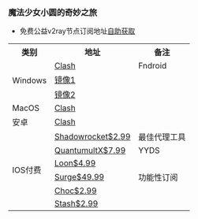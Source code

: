 ### 魔法少女小圆的奇妙之旅
* 免费公益v2ray节点订阅地址[自助获取](https://www.v2rayfree.eu.org/post/free-v2ray)

<table>
    <tr>
	    <th>类别</th>
	    <th>地址</th>
	    <th>备注</th>
    </tr >
    <tr>
        <td rowspan="3">Windows</td>    
        <td ><a href="https://github.com/Fndroid/clash_for_windows_pkg/releases">Clash</a></td>
	<td>Fndroid</td>
    </tr>
    <tr>
    <td ><a href="https://github.do/https://github.com/Fndroid/clash_for_windows_pkg/releases/download/0.19.14/Clash.for.Windows.Setup.0.19.14.exe">镜像1</a></td> 
    <td></td>
    </tr>
    <tr>
        <td ><a href="https://ghproxy.com/?q=https%3A%2F%2Fgithub.com%2FFndroid%2Fclash_for_windows_pkg%2Freleases%2Fdownload%2F0.19.14%2FClash.for.Windows.Setup.0.19.14.exe">镜像2</a></td> 
    <td></td>
    </tr>
    <tr>
    </tr>
    <tr>
        <td>MacOS</td> 
        <td><a href="https://github.com/yichengchen/clashX/releases">Clash</a></td>
	<td></td>
   </tr>
   <tr>
        <td>安卓</td> 
        <td><a href="https://github.com/Kr328/ClashForAndroid/releases">Clash</a></td> 
	<td></td>
   </tr>
   <tr>
        <td rowspan="6">IOS付费</td>    
        <td ><a href="https://apps.apple.com/us/app/id932747118">Shadowrocket$2.99</a></td> 
	<td>最佳代理工具</td>
    </tr>
    <tr>  
        <td ><a href="https://apps.apple.com/us/app/id1443988620">QuantumultX$7.99</a></td>  
	<td>YYDS</td>
    </tr>
    <tr>  
        <td ><a href="https://apps.apple.com/us/app/id1373567447">Loon$4.99</a></td>  
	<td></td>
    </tr>
    <tr>  
        <td ><a href="https://apps.apple.com/us/app/id1442620678">Surge$49.99</a></td>  
	<td>功能性订阅</td>
    </tr>
    <tr>  
        <td ><a href="https://apps.apple.com/us/app/id1582542227">Choc$2.99</a></td>  
	<td></td>
    </tr>
    <tr>  
        <td ><a href="https://apps.apple.com/app/id1596063349">Stash$2.99</a></td> 
	<td></td>
    </tr>
</table>
